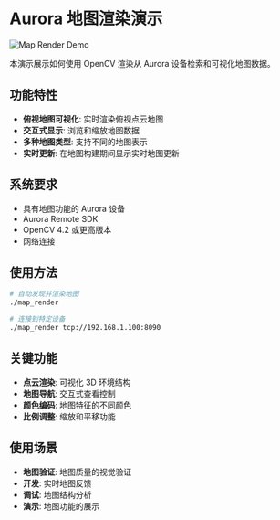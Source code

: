 # Aurora 地图渲染演示

![Map Render Demo](../../res/demo_vertical_map.gif)

本演示展示如何使用 OpenCV 渲染从 Aurora 设备检索和可视化地图数据。

## 功能特性

- **俯视地图可视化**: 实时渲染俯视点云地图
- **交互式显示**: 浏览和缩放地图数据
- **多种地图类型**: 支持不同的地图表示
- **实时更新**: 在地图构建期间显示实时地图更新

## 系统要求

- 具有地图功能的 Aurora 设备
- Aurora Remote SDK
- OpenCV 4.2 或更高版本
- 网络连接

## 使用方法

```bash
# 自动发现并渲染地图
./map_render

# 连接到特定设备
./map_render tcp://192.168.1.100:8090
```

## 关键功能

- **点云渲染**: 可视化 3D 环境结构
- **地图导航**: 交互式查看控制
- **颜色编码**: 地图特征的不同颜色
- **比例调整**: 缩放和平移功能

## 使用场景

- **地图验证**: 地图质量的视觉验证
- **开发**: 实时地图反馈
- **调试**: 地图结构分析
- **演示**: 地图功能的展示